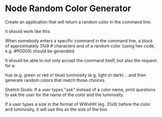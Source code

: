 # Node Random Color Generator

Create an application that will return a random color in the command line.

It should work like this:

When somebody enters a specific command in the command line, a block of approximately 31x9 # characters and of a random color (using hex code, e.g. #ff0000) should be generated.

It should be able to not only accept the command itself, but also the request for a:

hue (e.g. green or red or blue)
luminosity (e.g. light or dark)
...and then generate random colors that match those choices.

Stretch Goals:
If a user types "ask" instead of a color name, print questions to ask the user for the name of the color and the luminosity

If a user types a size in the format of WWxHH (eg. 31x9) before the color and luminosity, it will use this as the size of the box